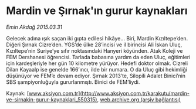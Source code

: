 # Mardin ve Şırnak'ın gurur kaynakları

*Emin Akdağ 2015.03.31*

<div class="pNewsDetailMainContent" itemprop="articleBody">
 <p>
  Gelecek adına ışık saçan iki gıpta edilesi hikâye… Biri, Mardin Kızıltepe’den. Diğeri Şırnak Cizre’den. YGS’de ülke 28’incisi ve il birincisi Ali İskan Uluç, Kızıltepe’nin Suriye’ye sıfır noktasındaki Hanyeri köyünden. Atak Koleji ve FEM Dershanesi öğrencisi. Tarlada babasına yardım da eden Uluç, eğitimleri için kardeşleriyle her gün 10 kilometre yürüyor. Hedefi doktor olmak. Cizreli Dilan Kayaalp ise genelde 166’ıncı, ilde bir numara. O da Uluç gibi hekimliği düşünüyor ve FEM’e devam ediyor. Şırnak 2013’te, Silopili Adalet Binici’nin SBS şampiyonluğuyla gururlanmıştı. Binici de FEM’liydi.
 </p>
</div>


Kaynak: [www.aksiyon.com.tr](http://www.aksiyon.com.tr/karakutu/mardin-ve-sirnakin-gurur-kaynaklari_550315), [web.archive.org (arşiv bağlantısı)](http://web.archive.org/web/20150406185050/http://www.aksiyon.com.tr/karakutu/mardin-ve-sirnakin-gurur-kaynaklari_550315)
